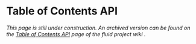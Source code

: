 # Table of Contents API #

_This page is still under construction. An archived version can be found on the [Table of Contents API](http://wiki.fluidproject.org/display/docs/Table+of+Contents+API) page of the fluid project wiki ._ 
